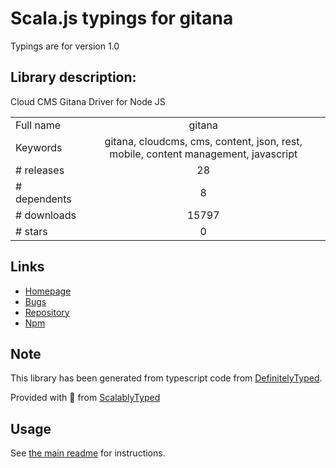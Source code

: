 
# Scala.js typings for gitana

Typings are for version 1.0

## Library description:
Cloud CMS Gitana Driver for Node JS

|                    |                 |
| ------------------ | :-------------: |
| Full name          | gitana |
| Keywords           | gitana, cloudcms, cms, content, json, rest, mobile, content management, javascript |
| # releases         | 28 |
| # dependents       | 8 |
| # downloads        | 15797 |
| # stars            | 0 |

## Links
- [Homepage](https://github.com/gitana/gitana-node-js#readme)
- [Bugs](https://github.com/gitana/gitana-node-js/issues)
- [Repository](https://github.com/gitana/gitana-node-js)
- [Npm](https://www.npmjs.com/package/gitana)
    


## Note
This library has been generated from typescript code from [DefinitelyTyped](https://definitelytyped.org).

Provided with :purple_heart: from [ScalablyTyped](https://github.com/oyvindberg/ScalablyTyped)

## Usage
See [the main readme](../../readme.md) for instructions.



